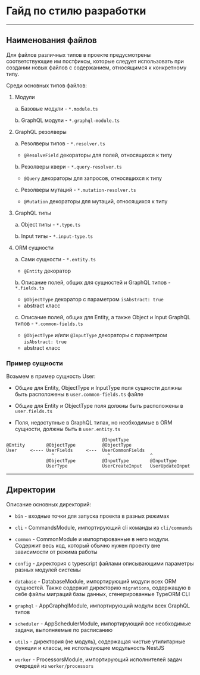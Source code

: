 # Гайд по стилю разработки

---

## Наименования файлов

Для файлов различных типов в проекте предусмотрены соответствующие им постфиксы, которые следует использовать при создании новых файлов с содержанием, относящимся к конкретному типу.

Среди основных типов файлов:

1. Модули
   
    a. Базовые модули - `*.module.ts`
    
    b. GraphQL модули - `*.graphql-module.ts`
   
2. GraphQL резолверы
   
   a. Резолверы типов - `*.resolver.ts`
   
      * `@ResolveField` декораторы для полей, относящихся к типу
   
   b. Резолверы квери - `*.query-resolver.ts`

      * `@Query` декораторы для запросов, относящихся к типу

   с. Резолверы мутаций - `*.mutation-resolver.ts`

      * `@Mutation` декораторы для мутаций, относящихся к типу
   
3. GraphQL типы

   a. Object типы - `*.type.ts`

   b. Input типы - `*.input-type.ts`

4. ORM сущности

   a. Сами сущности - `*.entity.ts`

      * `@Entity` декоратор

   b. Описание полей, общих для сущностей и GraphQL типов - `*.fields.ts`
      
      * `@ObjectType` декоратор с параметром `isAbstract: true`
      * abstract класс

   с. Описание полей, общих для Entity, а также Object и Input GraphQL типов - `*.common-fields.ts`

      * `@ObjectType` и/или `@InputType` декораторы с параметром `isAbstract: true`
      * abstract класс
   

### Пример сущности

Возьмем в пример сущность User:

   * Общие для Entity, ObjectType и InputType поля сущности должны быть расположены в `user.common-fields.ts` файле

   * Общие для Entity и ObjectType поля должны быть расположены в `user.fields.ts`

   * Поля, недоступные в GraphQL типах, но необходимые в ORM сущности, должны быть в `user.entity.ts`

```
                                    @InputType
@Entity        @ObjectType          @ObjectType
User     <---- UserFields     <---  UserCommonFields
                 ^                    ^               ^
               @ObjectType          @InputType        @InputType
               UserType             UserCreateInput   UserUpdateInput
```

---

## Директории

Описание основных директорий:

- `bin` - входные точки для запуска проекта в разных режимах

- `cli` - CommandsModule, импортирующий cli команды из `cli/commands`

- `common` - CommonModule и импортированные в него модули. Содержит весь код, который обычно нужен проекту вне зависимости от режима работы

- `config` - директория с typescript файлами описывающими параметры разных модулей системы

- `database` - DatabaseModule, импортирующий модули всех ORM сущностей. Также содержит директорию `migrations`, содержащую в себе файлы миграций базы данных, сгенерированные TypeORM CLI

- `graphql` - AppGraphqlModule, импортирующий модули всех GraphQL типов

- `scheduler` - AppSchedulerModule, импортирующий все необходимые задачи, выполняемые по расписанию

- `utils` - директория (не модуль), содержащая чистые утилитарные функции и классы, не использующие модульность NestJS

- `worker` - ProcessorsModule, импортирующий исполнителей задач очередей из `worker/processors`
